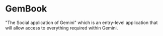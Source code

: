 # GemBook
"The Social application of Gemini" which is an entry-level application that will allow access to everything required within Gemini.
